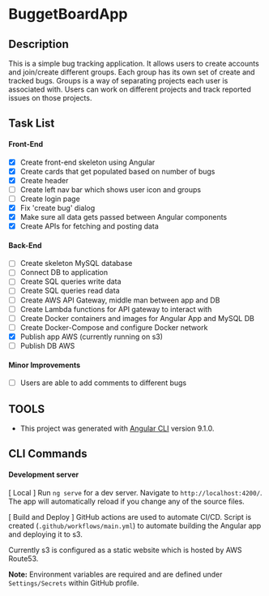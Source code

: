 # BuggetBoardApp

## Description

This is a simple bug tracking application. It allows users to create accounts and join/create different groups. Each group has its own set of create and tracked bugs. Groups is a way of separating projects each user is associated with. Users can work on different projects and track reported issues on those projects.

## Task List

#### Front-End
- [x] Create front-end skeleton using Angular
- [x] Create cards that get populated based on number of bugs
- [x] Create header
- [ ] Create left nav bar which shows user icon and groups
- [ ] Create login page
- [x] Fix 'create bug' dialog
- [x] Make sure all data gets passed between Angular components
- [x] Create APIs for fetching and posting data

#### Back-End
- [ ] Create skeleton MySQL database
- [ ] Connect DB to application
- [ ] Create SQL queries write data
- [ ] Create SQL queries read data
- [ ] Create AWS API Gateway, middle man between app and DB
- [ ] Create Lambda functions for API gateway to interact with
- [ ] Create Docker containers and images for Angular App and MySQL DB
- [ ] Create Docker-Compose and configure Docker network
- [x] Publish app AWS (currently running on s3)
- [ ] Publish DB AWS

#### Minor Improvements
- [ ] Users are able to add comments to different bugs

## TOOLS

- This project was generated with [Angular CLI](https://github.com/angular/angular-cli) version 9.1.0.

## CLI Commands

#### Development server

[ Local ]
Run `ng serve` for a dev server. Navigate to `http://localhost:4200/`. The app will automatically reload if you change any of the source files.

[ Build and Deploy ]
GitHub actions are used to automate CI/CD. Script is created (`.github/workflows/main.yml`) to automate building the Angular app and deploying it to s3.

Currently s3 is configured as a static website which is hosted by AWS Route53.

**Note:** Environment variables are required  and are defined under `Settings/Secrets` within GitHub profile.
